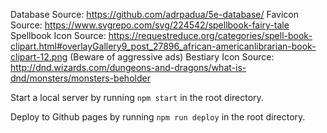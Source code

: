 Database Source: https://github.com/adrpadua/5e-database/
Favicon Source: https://www.svgrepo.com/svg/224542/spellbook-fairy-tale
Spellbook Icon Source: https://requestreduce.org/categories/spell-book-clipart.html#overlayGallery9_post_27896_african-americanlibrarian-book-clipart-12.png (Beware of aggressive ads)
Bestiary Icon Source: http://dnd.wizards.com/dungeons-and-dragons/what-is-dnd/monsters/monsters-beholder

Start a local server by running `npm start` in the root directory.

Deploy to Github pages by running `npm run deploy` in the root directory.
